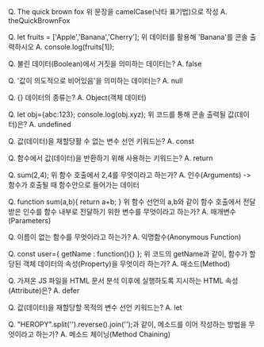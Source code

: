 Q. The quick brown fox
위 문장을 camelCase(낙타 표기법)으로 작성
A.  theQuickBrownFox

Q. let fruits = ['Apple','Banana','Cherry'];
위 데이터를 활용해 'Banana'를 콘솔 출력하시오
A.  console.log(fruits[1]);

Q. 불린 데이터(Boolean)에서 거짓을 의미하는 데이터는?
A.  false

Q. '값이 의도적으로 비어있음'을 의미하는 데이터는?
A. null

Q. {} 데이터의 종류는?
A. Object(객체 데이터)

Q.
  let obj={abc:123};
  console.log(obj.xyz); 위 코드를 통해 콘솔 출력될 값(데이터)은?
A. undefined

Q. 값(데이터)을 재할당활 수 없는 변수 선언 키워드는?
A. const

Q. 함수에서 값(데이터)을 반환하기 위해 사용하는 키워드는?
A. return

Q. sum(2,4); 위 함수 호출에서 2,4를 무엇이라고 하는가?
A. 인수(Arguments) -> 함수가 호출될 때 함수안으로 들어가는 데이터

Q. function sum(a,b){
  return a+b;
} 위 함수 선언의 a,b와 같이 함수 호출에서 전달받은 인수를 함수 내부로 전달하기 위한 변수를 무엇이라고 하는가?
A. 매개변수(Parameters)

Q. 이름이 없는 함수를 무엇이라고 하는가?
A. 익명함수(Anonymous Function)

Q. const user={
  getName : function(){}
}; 위 코드의 getName과 같이, 함수가 할당된 객체 데이터의 속성(Property)을 무엇이라 하는가?
A. 매소드(Method)

Q. 가져온 JS 파일을 HTML 문서 분석 이후에 실행하도록 지시하는 HTML 속성(Attribute)은?
A. defer

Q. 값(데이터)을 재할당할 목적의 변수 선언 키워드는?
A. let

Q. "HEROPY".split('').reverse().join('');과 같이, 메소드를 이어 작성하는 방법을 무엇이라고 하는가?
A. 메소드 체이닝(Method Chaining)


